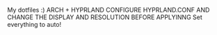 My dotfiles :)
ARCH + HYPRLAND
CONFIGURE HYPRLAND.CONF AND CHANGE THE DISPLAY AND RESOLUTION BEFORE APPLYINNG
Set everything to auto!
